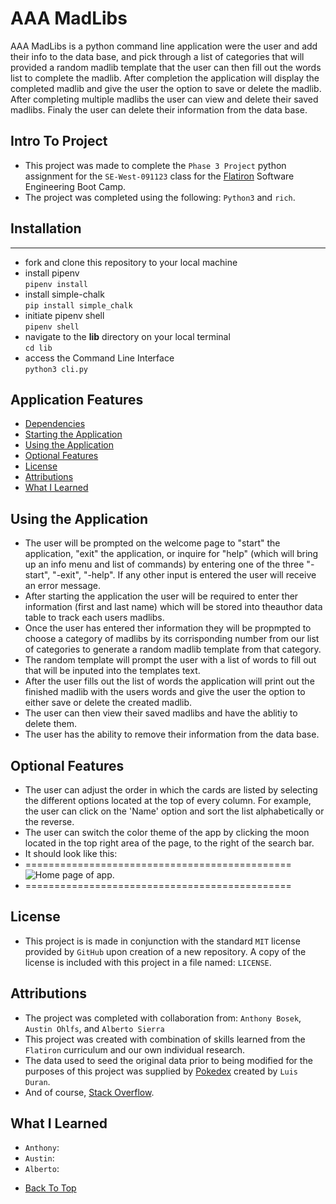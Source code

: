 # AAA MadLibs
AAA MadLibs is a python command line application were the user and add their info to the data base, and pick through a list of categories that will provided a random madlib template that the user can then fill out the words list to complete the madlib. After completion the application will display the completed madlib and give the user the option to save or delete the madlib. After completing multiple madlibs the user can view and delete their saved madlibs. Finaly the user can delete their information from the data base. 

## Intro To Project

- This project was made to complete the `Phase 3 Project` python assignment for the `SE-West-091123` class for the [Flatiron](https://flatironschool.com/) Software Engineering Boot Camp.
- The project was completed using the following: `Python3` and `rich`.

## Installation
---
* fork and clone this repository to your local machine
* install pipenv <br>
 ```pipenv install```
* install simple-chalk <br> ```pip install simple_chalk```
* initiate pipenv shell <br> ```pipenv shell```
* navigate to the **lib** directory on your local terminal <br>
 ```cd lib```
* access the Command Line Interface <br> ```python3 cli.py```

## Application Features

* [Dependencies](#dependencies)
* [Starting the Application](#starting-the-application)
* [Using the Application](#using-the-application)
* [Optional Features](#optional-features)
* [License](#license)
* [Attributions](#attributions)
* [What I Learned](#what-i-learned)





<!-- ## Dependencies

- The following is needed to run this application: `Python`, `rich`.

- You must have access to these dependencies in the directory that you are running this application in. If your environment does not have these requirements, you may install them in this order by going to these websites and following the installation instructions:

- [Npm - Node.JS](https://www.npmjs.com/package/node)

- [Npm - JSON Server](https://www.npmjs.com/package/json-server) -->


<!-- ## Starting the Application

- Make sure nothing is currently running on `http://localhost:3000`.
- Open a terminal window in the main directory of where this project is located on your computer.
- Run `json-server --watch db.json`.
- It should be running on `http://localhost:3000` and your terminal should look something like this:
- ==============================================
    ![JSON Server running correctly.](./assets/server-pic.png "JSON Server")
- ==============================================
- Open another terminal window in the main directory of where this project is located on your computer
- Run `open index.html`.
- It should take you to a page that looks like this:
- ==============================================
    ![Home page of app.](./assets/index.png "Home Page")
- ============================================== -->


## Using the Application

- The user will be prompted on the welcome page to "start" the application, "exit" the application, or inquire for "help" (which will bring up an info menu and list of commands) by entering one of the three "-start", "-exit", "-help". If any other input is entered the user will receive an error message. 
- After starting the application the user will be required to enter ther information (first and last name) which will be stored into theauthor data table to track each users madlibs.
- Once the user has entered ther information they will be propmpted to choose a category of madlibs by its corrisponding number from our list of categories to generate a random madlib template from that category.
- The random template will prompt the user with a list of words to fill out that will be inputed into the templates text.
- After the user fills out the list of words the application will print out the finished madlib with the users words and give the user the option to either save or delete the created madlib.
- The user can then view their saved madlibs and have the ablitiy to delete them.
- The user has the ability to remove their information from the data base.


## Optional Features

- The user can adjust the order in which the cards are listed by selecting the different options located at the top of every column. For example, the user can click on the 'Name' option and sort the list alphabetically or the reverse.
- The user can switch the color theme of the app by clicking the moon located in the top right area of the page, to the right of the search bar.
- It should look like this:
- ==============================================
    ![Home page of app.](./assets/dark-index.png "Home Page")
- ==============================================


## License

- This project is is made in conjunction with the standard `MIT` license provided by `GitHub` upon creation of a new repository. A copy of the license is included with this project in a file named: `LICENSE`.


## Attributions

- The project was completed with collaboration from: `Anthony Bosek`, `Austin Ohlfs`, and `Alberto Sierra`
- This project was created with combination of skills learned from the `Flatiron` curriculum and our own individual research.
- The data used to seed the original data prior to being modified for the purposes of this project was supplied by [Pokedex](https://rapidapi.com/lduran2-CvRRB1hLBCj/api/pokedex2) created by `Luis Duran`.
- And of course, [Stack Overflow](https://stackoverflow.com/).

## What I Learned

- `Anthony`:
- `Austin`: 
- `Alberto`:

* [Back To Top](#table-2-phase-1-project)
